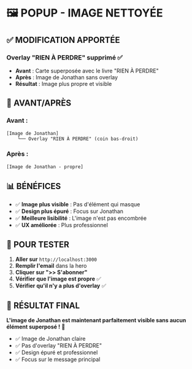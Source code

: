 # 🖼️ POPUP - IMAGE NETTOYÉE

## ✅ **MODIFICATION APPORTÉE**

### **Overlay "RIEN À PERDRE" supprimé** ✅
- **Avant** : Carte superposée avec le livre "RIEN À PERDRE"
- **Après** : Image de Jonathan sans overlay
- **Résultat** : Image plus propre et visible

## 🎯 **AVANT/APRÈS**

### **Avant :**
```
[Image de Jonathan]
    └── Overlay "RIEN À PERDRE" (coin bas-droit)
```

### **Après :**
```
[Image de Jonathan - propre]
```

## 📊 **BÉNÉFICES**

- ✅ **Image plus visible** : Pas d'élément qui masque
- ✅ **Design plus épuré** : Focus sur Jonathan
- ✅ **Meilleure lisibilité** : L'image n'est pas encombrée
- ✅ **UX améliorée** : Plus professionnel

## 🧪 **POUR TESTER**

1. **Aller sur** `http://localhost:3000`
2. **Remplir l'email** dans la hero
3. **Cliquer sur ">> S'abonner"**
4. **Vérifier que l'image est propre** ✅
5. **Vérifier qu'il n'y a plus d'overlay** ✅

## 🎨 **RÉSULTAT FINAL**

**L'image de Jonathan est maintenant parfaitement visible sans aucun élément superposé !** 🎉

- ✅ Image de Jonathan claire
- ✅ Pas d'overlay "RIEN À PERDRE"
- ✅ Design épuré et professionnel
- ✅ Focus sur le message principal








